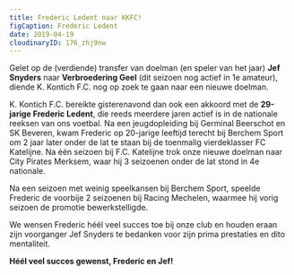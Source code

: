 ```yaml
---
title: Frederic Ledent naar KKFC!
figCaption: Frederic Ledent
date: 2019-04-19
cloudinaryID: 176_zhj9nw
---
```

<p>Gelet op de (verdiende) transfer van doelman (en speler van het jaar) <strong>Jef Snyders</strong> naar <strong>Verbroedering Geel</strong> (dit seizoen nog actief in 1e amateur), diende K. Kontich F.C. nog op zoek te gaan naar een nieuwe doelman.</p>
<p>K. Kontich F.C. bereikte gisterenavond dan ook een akkoord met de <strong>29-jarige Frederic Ledent</strong>, die reeds meerdere jaren actief is in de nationale reeksen van ons voetbal. Na een jeugdopleiding bij Germinal Beerschot en SK Beveren, kwam Frederic op 20-jarige leeftijd terecht bij Berchem Sport om 2 jaar later onder de lat te staan bij de toenmalig vierdeklasser FC Katelijne. Na &eacute;&eacute;n seizoen bij F.C. Katelijne trok onze nieuwe doelman naar City Pirates Merksem, waar hij 3 seizoenen onder de lat stond in 4e nationale.</p>
<p>Na een seizoen met weinig speelkansen bij Berchem Sport, speelde Frederic de voorbije 2 seizoenen bij Racing Mechelen, waarmee hij vorig seizoen de promotie bewerkstelligde.</p>
<p>We wensen Frederic h&eacute;&eacute;l veel succes toe bij onze club en houden eraan zijn voorganger Jef Snyders te bedanken voor zijn prima prestaties en dito mentaliteit.</p>
<p><strong>H&eacute;&eacute;l veel succes gewenst, Frederic en Jef! </strong></p>